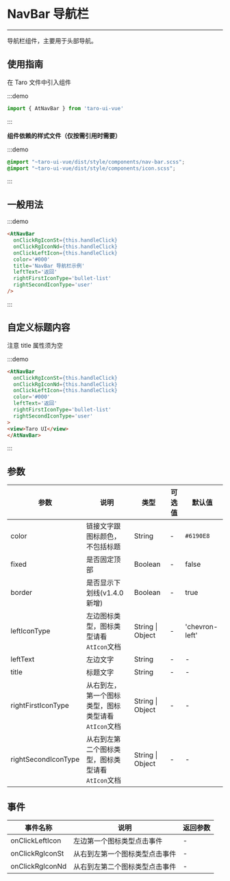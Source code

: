 # NavBar 导航栏

---
导航栏组件，主要用于头部导航。

## 使用指南

在 Taro 文件中引入组件

:::demo
```js
import { AtNavBar } from 'taro-ui-vue'
```
:::

**组件依赖的样式文件（仅按需引用时需要）**

:::demo
```scss
@import "~taro-ui-vue/dist/style/components/nav-bar.scss";
@import "~taro-ui-vue/dist/style/components/icon.scss";
```
:::

## 一般用法

:::demo

```html
<AtNavBar
  onClickRgIconSt={this.handleClick}
  onClickRgIconNd={this.handleClick}
  onClickLeftIcon={this.handleClick}
  color='#000'
  title='NavBar 导航栏示例'
  leftText='返回'
  rightFirstIconType='bullet-list'
  rightSecondIconType='user'
/>
```

:::

## 自定义标题内容

注意 title 属性须为空

:::demo

```html
<AtNavBar
  onClickRgIconSt={this.handleClick}
  onClickRgIconNd={this.handleClick}
  onClickLeftIcon={this.handleClick}
  color='#000'
  leftText='返回'
  rightFirstIconType='bullet-list'
  rightSecondIconType='user'
>
<view>Taro UI</view>
</AtNavBar>
```

:::

## 参数

| 参数       | 说明                                   | 类型    | 可选值                                                              | 默认值   |
| ---------- | -------------------------------------- | ------- | ------------------------------------------------------------------- | -------- |
| color | 链接文字跟图标颜色，不包括标题 | String  | - | `#6190E8` |
| fixed | 是否固定顶部  | Boolean | - | false |
| border | 是否显示下划线(v1.4.0 新增)  | Boolean | - | true |
| leftIconType  | 左边图标类型，图标类型请看`AtIcon`文档  | String \| Object | - | 'chevron-left' |
| leftText | 左边文字 | String  | - | - |
| title | 标题文字 | String  | - | - |
| rightFirstIconType | 从右到左，第一个图标类型，图标类型请看`AtIcon`文档 | String \| Object  | - | - |
| rightSecondIconType | 从右到左第二个图标类型，图标类型请看`AtIcon`文档 | String \| Object  | - | - |

## 事件

| 事件名称 | 说明          | 返回参数  |
|---------- |-------------- |---------- |
| onClickLeftIcon | 左边第一个图标类型点击事件 | -  |
| onClickRgIconSt | 从右到左第一个图标类型点击事件 | -  |
| onClickRgIconNd | 从右到左第二个图标类型点击事件 | -  |
